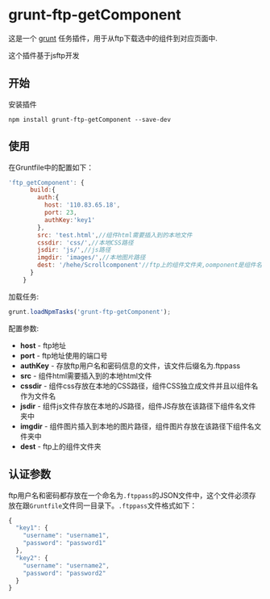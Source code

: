 # grunt-ftp-getComponent

这是一个 [grunt](https://github.com/gruntjs/grunt) 任务插件，用于从ftp下载选中的组件到对应页面中.

这个插件基于jsftp开发


## 开始

安装插件

```shell
npm install grunt-ftp-getComponent --save-dev
```

## 使用

在Gruntfile中的配置如下：

```javascript
'ftp_getComponent': {
      build:{
        auth:{
          host: '110.83.65.18',
          port: 23,
          authKey:'key1'
        },
        src: 'test.html',//组件html需要插入到的本地文件
        cssdir: 'css/',//本地CSS路径
        jsdir: 'js/',//js路径
        imgdir: 'images/',//本地图片路径
        dest: '/hehe/Scrollcomponent'//ftp上的组件文件夹,oomponent是组件名称
      }
    }
```

加载任务:

```javascript
grunt.loadNpmTasks('grunt-ftp-getComponent');
```


配置参数:

- **host** - ftp地址
- **port** - ftp地址使用的端口号
- **authKey** - 存放ftp用户名和密码信息的文件，该文件后缀名为.ftppass
- **src** - 组件html需要插入到的本地html文件
- **cssdir** - 组件css存放在本地的CSS路径，组件CSS独立成文件并且以组件名作为文件名
- **jsdir** - 组件js文件存放在本地的JS路径，组件JS存放在该路径下组件名文件夹中
- **imgdir** - 组件图片插入到本地的图片路径，组件图片存放在该路径下组件名文件夹中
- **dest** - ftp上的组件文件夹


## 认证参数

ftp用户名和密码都存放在一个命名为`.ftppass`的JSON文件中，这个文件必须存放在跟`Gruntfile`文件同一目录下。`.ftppass`文件格式如下：

```javascript
{
  "key1": {
    "username": "username1",
    "password": "password1"
  },
  "key2": {
    "username": "username2",
    "password": "password2"
  }
}
```



